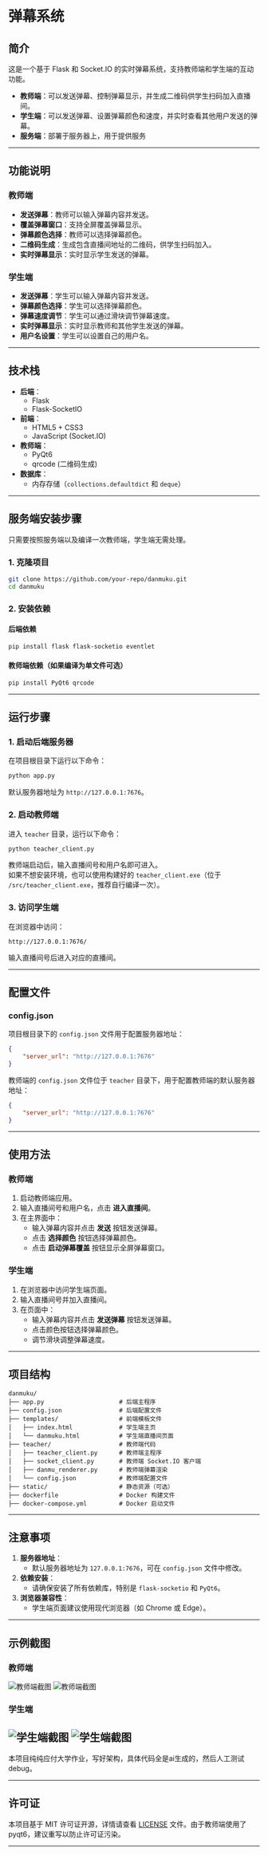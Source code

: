 # **弹幕系统**

## **简介**
这是一个基于 Flask 和 Socket.IO 的实时弹幕系统，支持教师端和学生端的互动功能。  
- **教师端**：可以发送弹幕、控制弹幕显示，并生成二维码供学生扫码加入直播间。  
- **学生端**：可以发送弹幕、设置弹幕颜色和速度，并实时查看其他用户发送的弹幕。
- **服务端**：部署于服务器上，用于提供服务
---

## **功能说明**

### **教师端**
- **发送弹幕**：教师可以输入弹幕内容并发送。
- **覆盖弹幕窗口**：支持全屏覆盖弹幕显示。
- **弹幕颜色选择**：教师可以选择弹幕颜色。
- **二维码生成**：生成包含直播间地址的二维码，供学生扫码加入。
- **实时弹幕显示**：实时显示学生发送的弹幕。

### **学生端**
- **发送弹幕**：学生可以输入弹幕内容并发送。
- **弹幕颜色选择**：学生可以选择弹幕颜色。
- **弹幕速度调节**：学生可以通过滑块调节弹幕速度。
- **实时弹幕显示**：实时显示教师和其他学生发送的弹幕。
- **用户名设置**：学生可以设置自己的用户名。

---

## **技术栈**
- **后端**：
  - Flask
  - Flask-SocketIO
- **前端**：
  - HTML5 + CSS3
  - JavaScript (Socket.IO)
- **教师端**：
  - PyQt6
  - qrcode (二维码生成)
- **数据库**：
  - 内存存储（`collections.defaultdict` 和 `deque`）

---

## **服务端安装步骤**

只需要按照服务端以及编译一次教师端，学生端无需处理。
### **1. 克隆项目**
```bash
git clone https://github.com/your-repo/danmuku.git
cd danmuku
```

### **2. 安装依赖**

#### **后端依赖**
```bash
pip install flask flask-socketio eventlet
```

#### **教师端依赖**（如果编译为单文件可选）
```bash
pip install PyQt6 qrcode
```

---

## **运行步骤**

### **1. 启动后端服务器**
在项目根目录下运行以下命令：
```bash
python app.py
```
默认服务器地址为 `http://127.0.0.1:7676`。

### **2. 启动教师端**
进入 `teacher` 目录，运行以下命令：
```bash
python teacher_client.py
```
教师端启动后，输入直播间号和用户名即可进入。  
如果不想安装环境，也可以使用构建好的 `teacher_client.exe`（位于 `/src/teacher_client.exe`，推荐自行编译一次）。

### **3. 访问学生端**
在浏览器中访问：
```plaintext
http://127.0.0.1:7676/
```
输入直播间号后进入对应的直播间。

---

## **配置文件**

### **config.json**
项目根目录下的 `config.json` 文件用于配置服务器地址：
```json
{
    "server_url": "http://127.0.0.1:7676"
}
```

教师端的 `config.json` 文件位于 `teacher` 目录下，用于配置教师端的默认服务器地址：
```json
{
    "server_url": "http://127.0.0.1:7676"
}
```

---

## **使用方法**

### **教师端**
1. 启动教师端应用。
2. 输入直播间号和用户名，点击 **进入直播间**。
3. 在主界面中：
   - 输入弹幕内容并点击 **发送** 按钮发送弹幕。
   - 点击 **选择颜色** 按钮选择弹幕颜色。
   - 点击 **启动弹幕覆盖** 按钮显示全屏弹幕窗口。

### **学生端**
1. 在浏览器中访问学生端页面。
2. 输入直播间号并加入直播间。
3. 在页面中：
   - 输入弹幕内容并点击 **发送弹幕** 按钮发送弹幕。
   - 点击颜色按钮选择弹幕颜色。
   - 调节滑块调整弹幕速度。

---

## **项目结构**

```
danmuku/
├── app.py                     # 后端主程序
├── config.json                # 后端配置文件
├── templates/                 # 前端模板文件
│   ├── index.html             # 学生端主页
│   └── danmuku.html           # 学生端直播间页面
├── teacher/                   # 教师端代码
│   ├── teacher_client.py      # 教师端主程序
│   ├── socket_client.py       # 教师端 Socket.IO 客户端
│   ├── danmu_renderer.py      # 教师端弹幕渲染
│   └── config.json            # 教师端配置文件
├── static/                    # 静态资源（可选）
├── dockerfile                 # Docker 构建文件
├── docker-compose.yml         # Docker 启动文件
```

---

## **注意事项**
1. **服务器地址**：
   - 默认服务器地址为 `127.0.0.1:7676`，可在 `config.json` 文件中修改。
2. **依赖安装**：
   - 请确保安装了所有依赖库，特别是 `flask-socketio` 和 `PyQt6`。
3. **浏览器兼容性**：
   - 学生端页面建议使用现代浏览器（如 Chrome 或 Edge）。

---

## **示例截图**

### **教师端**
![教师端截图](/img/PixPin_2025-03-29_23-57-46.png)
![教师端截图](/img/PixPin_2025-03-30_00-01-35.png)

### **学生端**
![学生端截图](/img/PixPin_2025-03-29_23-58-23.png)
![学生端截图](/img/PixPin_2025-03-29_23-59-11.png)
---

本项目纯纯应付大学作业，写好架构，具体代码全是ai生成的，然后人工测试debug。

---

## **许可证**
本项目基于 MIT 许可证开源，详情请查看 [LICENSE](./LICENSE) 文件。由于教师端使用了pyqt6，建议重写以防止许可证污染。

---